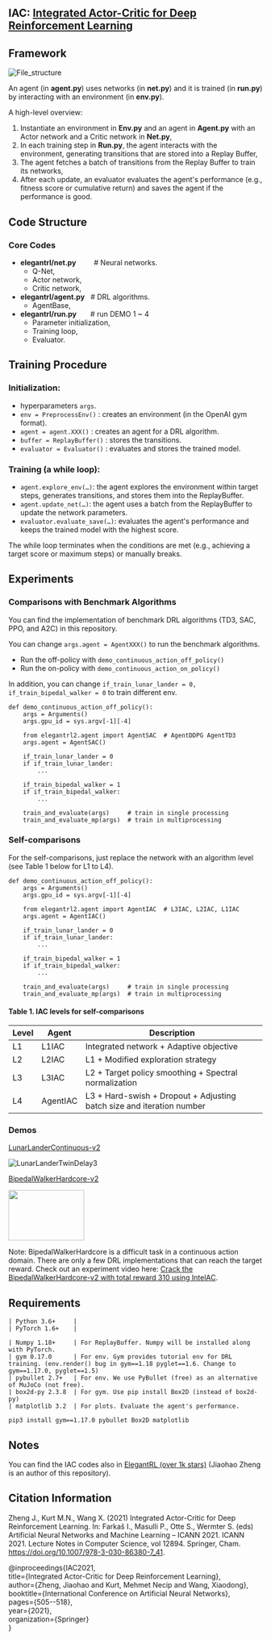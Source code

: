 ## IAC: [Integrated Actor-Critic for Deep Reinforcement Learning](https://doi.org/10.1007/978-3-030-86380-7_41)

## Framework
![File_structure](https://github.com/Yonv1943/ElegantRL/blob/master/figs/File_structure.png)

An agent (in **agent.py**) uses networks (in **net.py**) and it is trained (in **run.py**) by interacting with an environment (in **env.py**).
   
A high-level overview:
1) Instantiate an environment in **Env.py** and an agent in **Agent.py** with an Actor network and a Critic network in **Net.py**, 
2) In each training step in **Run.py**, the agent interacts with the environment, generating transitions that are stored into a Replay Buffer, 
3) The agent fetches a batch of transitions from the Replay Buffer to train its networks, 
4) After each update, an evaluator evaluates the agent's performance (e.g., fitness score or cumulative return) and saves the agent if the performance is good.

## Code Structure
### Core Codes
+ **elegantrl/net.py**    &nbsp;&nbsp;&nbsp;&nbsp;&nbsp;&nbsp;&nbsp; # Neural networks.
   + Q-Net,
   + Actor network,
   + Critic network, 
+ **elegantrl/agent.py**  &nbsp;&nbsp;# DRL algorithms. 
   + AgentBase, 
+ **elegantrl/run.py**    &nbsp;&nbsp;&nbsp;&nbsp;&nbsp;&nbsp;# run DEMO 1 ~ 4
   + Parameter initialization,
   + Training loop,
   + Evaluator.

## Training Procedure

### Initialization:
+ hyperparameters `args`.
+ `env = PreprocessEnv()` : creates an environment (in the OpenAI gym format).
+ `agent = agent.XXX()` : creates an agent for a DRL algorithm.
+ `buffer = ReplayBuffer()` : stores the transitions.
+ `evaluator = Evaluator()` : evaluates and stores the trained model.

### Training (a while loop):
+ `agent.explore_env(…)`: the agent explores the environment within target steps, generates transitions, and stores them into the ReplayBuffer.
+ `agent.update_net(…)`: the agent uses a batch from the ReplayBuffer to update the network parameters.
+ `evaluator.evaluate_save(…)`: evaluates the agent's performance and keeps the trained model with the highest score.

The while loop terminates when the conditions are met (e.g., achieving a target score or maximum steps) or manually breaks.

## Experiments

### Comparisons with Benchmark Algorithms

You can find the implementation of benchmark DRL algorithms (TD3, SAC, PPO, and A2C) in this repository.

You can change `args.agent = AgentXXX()` to run the benchmark algorithms. 
- Run the off-policy with `demo_continuous_action_off_policy()`
- Run the on-policy with `demo_continuous_action_on_policy()`

In addition, you can change `if_train_lunar_lander = 0, if_train_bipedal_walker = 0` to train different env.

```
def demo_continuous_action_off_policy():
    args = Arguments()
    args.gpu_id = sys.argv[-1][-4]

    from elegantrl2.agent import AgentSAC  # AgentDDPG AgentTD3
    args.agent = AgentSAC()
    
    if_train_lunar_lander = 0
    if if_train_lunar_lander:
        ...
        
    if_train_bipedal_walker = 1
    if if_train_bipedal_walker:
        ...
        
    train_and_evaluate(args)     # train in single processing
    train_and_evaluate_mp(args)  # train in multiprocessing
```



### Self-comparisons


For the self-comparisons, just replace the network with an algorithm level (see Table 1 below for L1 to L4).

```
def demo_continuous_action_off_policy():
    args = Arguments()
    args.gpu_id = sys.argv[-1][-4]

    from elegantrl2.agent import AgentIAC  # L3IAC, L2IAC, L1IAC
    args.agent = AgentIAC()
    
    if_train_lunar_lander = 0
    if if_train_lunar_lander:
        ...
        
    if_train_bipedal_walker = 1
    if if_train_bipedal_walker:
        ...
        
    train_and_evaluate(args)     # train in single processing
    train_and_evaluate_mp(args)  # train in multiprocessing
```



#### Table 1. IAC levels for self-comparisons


| Level | Agent    | Description |
| ----- | -------- | ----------------------------------------------------------------------|
| L1    | L1IAC    | Integrated network + Adaptive objective                               |
| L2    | L2IAC    | L1 + Modified exploration strategy                                    |
| L3    | L3IAC    | L2 + Target policy smoothing + Spectral normalization                 |
| L4    | AgentIAC | L3 + Hard-swish + Dropout + Adjusting batch size and iteration number |


### Demos 

[LunarLanderContinuous-v2](https://gym.openai.com/envs/LunarLanderContinuous-v2/)

![LunarLanderTwinDelay3](https://github.com/Yonv1943/ElegantRL/blob/master/figs/LunarLanderTwinDelay3.gif)

[BipedalWalkerHardcore-v2](https://gym.openai.com/envs/BipedalWalkerHardcore-v2/)

<img src="https://github.com/Yonv1943/ElegantRL/blob/master/figs/BipedalWalkerHardcore-v2-total-668kb.gif" width="150" height="100"/>

Note: BipedalWalkerHardcore is a difficult task in a continuous action domain. There are only a few DRL implementations that can reach the target reward. Check out an experiment video here: [Crack the BipedalWalkerHardcore-v2 with total reward 310 using IntelAC](https://www.bilibili.com/video/BV1wi4y187tC).

## Requirements


    | Python 3.6+     |           
    | PyTorch 1.6+    |    

    | Numpy 1.18+     | For ReplayBuffer. Numpy will be installed along with PyTorch.
    | gym 0.17.0      | For env. Gym provides tutorial env for DRL training. (env.render() bug in gym==1.18 pyglet==1.6. Change to gym==1.17.0, pyglet==1.5)
    | pybullet 2.7+   | For env. We use PyBullet (free) as an alternative of MuJoCo (not free).
    | box2d-py 2.3.8  | For gym. Use pip install Box2D (instead of box2d-py)
    | matplotlib 3.2  | For plots. Evaluate the agent's performance.
    
    pip3 install gym==1.17.0 pybullet Box2D matplotlib
    

## Notes

You can find the IAC codes also in [ElegantRL (over 1k stars)](https://github.com/AI4Finance-Foundation/ElegantRL) (Jiaohao Zheng is an author of this repository).

## Citation Information

Zheng J., Kurt M.N., Wang X. (2021) Integrated Actor-Critic for Deep Reinforcement Learning. In: Farkaš I., Masulli P., Otte S., Wermter S. (eds) Artificial Neural Networks and Machine Learning – ICANN 2021. ICANN 2021. Lecture Notes in Computer Science, vol 12894. Springer, Cham. https://doi.org/10.1007/978-3-030-86380-7_41.

@inproceedings{IAC2021, <br />
  title={Integrated Actor-Critic for Deep Reinforcement Learning}, <br />
  author={Zheng, Jiaohao and Kurt, Mehmet Necip and Wang, Xiaodong}, <br />
  booktitle={International Conference on Artificial Neural Networks}, <br />
  pages={505--518}, <br />
  year={2021}, <br />
  organization={Springer} <br />
}
